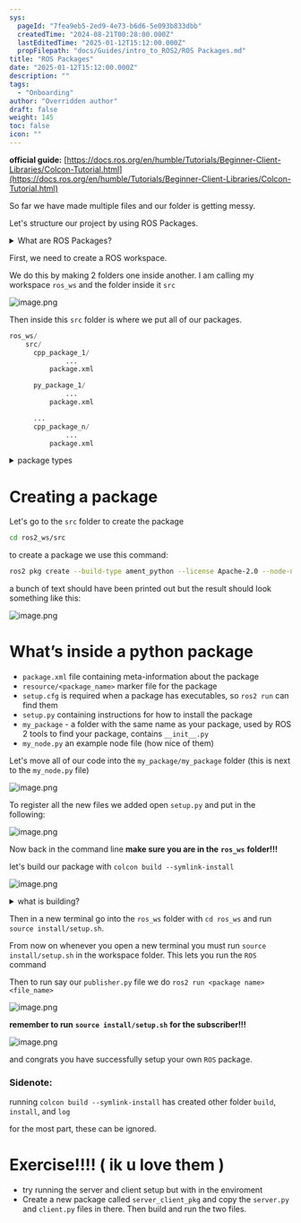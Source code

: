 ```yaml
---
sys:
  pageId: "7fea9eb5-2ed9-4e73-b6d6-5e093b833dbb"
  createdTime: "2024-08-21T00:28:00.000Z"
  lastEditedTime: "2025-01-12T15:12:00.000Z"
  propFilepath: "docs/Guides/intro_to_ROS2/ROS Packages.md"
title: "ROS Packages"
date: "2025-01-12T15:12:00.000Z"
description: ""
tags:
  - "Onboarding"
author: "Overridden author"
draft: false
weight: 145
toc: false
icon: ""
---
```


**official guide:** [https://docs.ros.org/en/humble/Tutorials/Beginner-Client-Libraries/Colcon-Tutorial.html](https://docs.ros.org/en/humble/Tutorials/Beginner-Client-Libraries/Colcon-Tutorial.html)

So far we have made multiple files and our folder is getting messy.

Let's structure our project by using ROS Packages.

<details>

<summary>What are ROS Packages?</summary>

ROS Packages are, as the name implies, packages of code that are highly sharable between ROS developers.

They consist of a folder, `package.xml` file, and source code

```python
      cpp_package_1/
		      ... imagine much code files here ..
          package.xml
```

</details>

First, we need to create a ROS workspace.

We do this by making 2 folders one inside another. I am calling my workspace `ros_ws` and the folder inside it `src`

![image.png](https://prod-files-secure.s3.us-west-2.amazonaws.com/d518164a-d88e-44d1-a4ee-3adb3bd8bce0/70706947-fd18-4537-a67b-e12946812d31/image.png?X-Amz-Algorithm=AWS4-HMAC-SHA256&X-Amz-Content-Sha256=UNSIGNED-PAYLOAD&X-Amz-Credential=ASIAZI2LB466Q4JVQQV3%2F20250514%2Fus-west-2%2Fs3%2Faws4_request&X-Amz-Date=20250514T170900Z&X-Amz-Expires=3600&X-Amz-Security-Token=IQoJb3JpZ2luX2VjEGEaCXVzLXdlc3QtMiJGMEQCIFDXz6DUb%2Bg2nq2pwczbj37Yo390jiR4dAwRoOox0Z7tAiBOssqfzzP0OID2KHVDbbZlYsjz3omogufs9XWpzymC%2FSr%2FAwgaEAAaDDYzNzQyMzE4MzgwNSIM18sDzuUjseMfwZZkKtwDXX1IfISTwy89b07ue%2Fs65mHZDE9Bu7RpC%2BSmXUyuSfFx6OqPuFc9LQakVyUCzTl5B5lnCBwPg5cIEOBImE%2FIlO2MDwhPMNGd%2FSqDAO8iN1dqpC6kPCj0TP%2FnFNOlxLzk4JfHDVDbP2mTbqf4vCq%2BzN5utFLAsQb3593FNQPD0E8QDOeBZhxiQSRlpVn14S%2BbMvXtj4k5NHroOG3Gxaf0SlGXp1pnFYVjwt0l3vkun0Kp3MibxZo3v9kB4Zn1QPHS1XspkO2LggHQzBdIWXbtDWlM1Zxm5eoTaaUnzvneCXrjLB24eObUj0em6QjbfCy7ACT3yVjuNVMFNFkU67TIXIzPfEuZZ%2F7i%2FnJF8XjLmRQdpaCgJu59%2B%2B5pcAHjbg7wcKUsvNJsml1AGuRcW0AWQJZzztC3YPPFdPLeBYa6KYP3pcPLpi%2Ff6asHYH%2FGzJgJoQoBNf4aUbY%2FkfEPtGWGHfZcmMT%2Ff5BuqoCM1FsmYMbTRWlfdaI%2FSPanNr%2BGe1ZerEzqgSCcELCfPtjD2qBn18KFljbXBopQiRsqXbi57TTI8PqN0ILx%2B01sbWiUg8CHbYlel4HD%2Ftry94JWSTCa%2FsQ24Jbw3ZuI7z3VFqGx72dqsKb7UbhjZHeIUY0wlIiTwQY6pgHnXMutDqdeyWg7NvsZzJo2mKXStWtkHo8V%2BgInUbG2r6uQj5OjIxYTTGFUl0Y0QimM803ZAo4nG2snZIWjknxuHsnTCoQv%2FDl2CVS%2FfQH9mTmgUZNOcy%2BflqXQvwQ2SuTFhek6NsAVfcxNHWiP57Jeieb7r0BmdApUu7eWJZvQHFTKulU9Le9OkS6HMe844GeRbnpcd%2BT6W89D%2BMomPGaga5AtKdFx&X-Amz-Signature=4fcec786627c427232a2e77c036da120722b45a5b3a54877affda9e95ab90bba&X-Amz-SignedHeaders=host&x-id=GetObject)

Then inside this `src` folder is where we put all of our packages.

```python
ros_ws/
    src/
      cpp_package_1/
		      ...
          package.xml

      py_package_1/
		      ...
          package.xml

      ...
      cpp_package_n/
		      ...
          package.xml

```

<details>

<summary>package types</summary>

packages can be either `C++` or python.

the intern file structure is different for each but for this guide we will stick to creating python packages

</details>

# Creating a package

Let's go to the `src` folder to create the package

```bash
cd ros2_ws/src
```

to create a package we use this command:

```bash
ros2 pkg create --build-type ament_python --license Apache-2.0 --node-name my_node my_package
```

a bunch of text should have been printed out but the result should look something like this:

![image.png](https://prod-files-secure.s3.us-west-2.amazonaws.com/d518164a-d88e-44d1-a4ee-3adb3bd8bce0/e6cf1e3f-8512-4a3e-b131-079f800bf3e8/image.png?X-Amz-Algorithm=AWS4-HMAC-SHA256&X-Amz-Content-Sha256=UNSIGNED-PAYLOAD&X-Amz-Credential=ASIAZI2LB466Q4JVQQV3%2F20250514%2Fus-west-2%2Fs3%2Faws4_request&X-Amz-Date=20250514T170900Z&X-Amz-Expires=3600&X-Amz-Security-Token=IQoJb3JpZ2luX2VjEGEaCXVzLXdlc3QtMiJGMEQCIFDXz6DUb%2Bg2nq2pwczbj37Yo390jiR4dAwRoOox0Z7tAiBOssqfzzP0OID2KHVDbbZlYsjz3omogufs9XWpzymC%2FSr%2FAwgaEAAaDDYzNzQyMzE4MzgwNSIM18sDzuUjseMfwZZkKtwDXX1IfISTwy89b07ue%2Fs65mHZDE9Bu7RpC%2BSmXUyuSfFx6OqPuFc9LQakVyUCzTl5B5lnCBwPg5cIEOBImE%2FIlO2MDwhPMNGd%2FSqDAO8iN1dqpC6kPCj0TP%2FnFNOlxLzk4JfHDVDbP2mTbqf4vCq%2BzN5utFLAsQb3593FNQPD0E8QDOeBZhxiQSRlpVn14S%2BbMvXtj4k5NHroOG3Gxaf0SlGXp1pnFYVjwt0l3vkun0Kp3MibxZo3v9kB4Zn1QPHS1XspkO2LggHQzBdIWXbtDWlM1Zxm5eoTaaUnzvneCXrjLB24eObUj0em6QjbfCy7ACT3yVjuNVMFNFkU67TIXIzPfEuZZ%2F7i%2FnJF8XjLmRQdpaCgJu59%2B%2B5pcAHjbg7wcKUsvNJsml1AGuRcW0AWQJZzztC3YPPFdPLeBYa6KYP3pcPLpi%2Ff6asHYH%2FGzJgJoQoBNf4aUbY%2FkfEPtGWGHfZcmMT%2Ff5BuqoCM1FsmYMbTRWlfdaI%2FSPanNr%2BGe1ZerEzqgSCcELCfPtjD2qBn18KFljbXBopQiRsqXbi57TTI8PqN0ILx%2B01sbWiUg8CHbYlel4HD%2Ftry94JWSTCa%2FsQ24Jbw3ZuI7z3VFqGx72dqsKb7UbhjZHeIUY0wlIiTwQY6pgHnXMutDqdeyWg7NvsZzJo2mKXStWtkHo8V%2BgInUbG2r6uQj5OjIxYTTGFUl0Y0QimM803ZAo4nG2snZIWjknxuHsnTCoQv%2FDl2CVS%2FfQH9mTmgUZNOcy%2BflqXQvwQ2SuTFhek6NsAVfcxNHWiP57Jeieb7r0BmdApUu7eWJZvQHFTKulU9Le9OkS6HMe844GeRbnpcd%2BT6W89D%2BMomPGaga5AtKdFx&X-Amz-Signature=6125c445db9f5ccc95e243ff4e89befd46d05e76806f601b8886f9ce317300b1&X-Amz-SignedHeaders=host&x-id=GetObject)

# What’s inside a python package

- `package.xml` file containing meta-information about the package
- `resource/<package_name>` marker file for the package
- `setup.cfg` is required when a package has executables, so `ros2 run` can find them
- `setup.py` containing instructions for how to install the package
- `my_package` - a folder with the same name as your package, used by ROS 2 tools to find your package, contains `__init__.py`
- `my_node.py` an example node file (how nice of them)

Let's move all of our code into the `my_package/my_package` folder (this is next to the `my_node.py` file)

![image.png](https://prod-files-secure.s3.us-west-2.amazonaws.com/d518164a-d88e-44d1-a4ee-3adb3bd8bce0/9ce58f11-0da9-4d3e-b86d-506a9685d378/image.png?X-Amz-Algorithm=AWS4-HMAC-SHA256&X-Amz-Content-Sha256=UNSIGNED-PAYLOAD&X-Amz-Credential=ASIAZI2LB466Q4JVQQV3%2F20250514%2Fus-west-2%2Fs3%2Faws4_request&X-Amz-Date=20250514T170900Z&X-Amz-Expires=3600&X-Amz-Security-Token=IQoJb3JpZ2luX2VjEGEaCXVzLXdlc3QtMiJGMEQCIFDXz6DUb%2Bg2nq2pwczbj37Yo390jiR4dAwRoOox0Z7tAiBOssqfzzP0OID2KHVDbbZlYsjz3omogufs9XWpzymC%2FSr%2FAwgaEAAaDDYzNzQyMzE4MzgwNSIM18sDzuUjseMfwZZkKtwDXX1IfISTwy89b07ue%2Fs65mHZDE9Bu7RpC%2BSmXUyuSfFx6OqPuFc9LQakVyUCzTl5B5lnCBwPg5cIEOBImE%2FIlO2MDwhPMNGd%2FSqDAO8iN1dqpC6kPCj0TP%2FnFNOlxLzk4JfHDVDbP2mTbqf4vCq%2BzN5utFLAsQb3593FNQPD0E8QDOeBZhxiQSRlpVn14S%2BbMvXtj4k5NHroOG3Gxaf0SlGXp1pnFYVjwt0l3vkun0Kp3MibxZo3v9kB4Zn1QPHS1XspkO2LggHQzBdIWXbtDWlM1Zxm5eoTaaUnzvneCXrjLB24eObUj0em6QjbfCy7ACT3yVjuNVMFNFkU67TIXIzPfEuZZ%2F7i%2FnJF8XjLmRQdpaCgJu59%2B%2B5pcAHjbg7wcKUsvNJsml1AGuRcW0AWQJZzztC3YPPFdPLeBYa6KYP3pcPLpi%2Ff6asHYH%2FGzJgJoQoBNf4aUbY%2FkfEPtGWGHfZcmMT%2Ff5BuqoCM1FsmYMbTRWlfdaI%2FSPanNr%2BGe1ZerEzqgSCcELCfPtjD2qBn18KFljbXBopQiRsqXbi57TTI8PqN0ILx%2B01sbWiUg8CHbYlel4HD%2Ftry94JWSTCa%2FsQ24Jbw3ZuI7z3VFqGx72dqsKb7UbhjZHeIUY0wlIiTwQY6pgHnXMutDqdeyWg7NvsZzJo2mKXStWtkHo8V%2BgInUbG2r6uQj5OjIxYTTGFUl0Y0QimM803ZAo4nG2snZIWjknxuHsnTCoQv%2FDl2CVS%2FfQH9mTmgUZNOcy%2BflqXQvwQ2SuTFhek6NsAVfcxNHWiP57Jeieb7r0BmdApUu7eWJZvQHFTKulU9Le9OkS6HMe844GeRbnpcd%2BT6W89D%2BMomPGaga5AtKdFx&X-Amz-Signature=d1dfa9c7a9d0ad30a4e318bce7ea0d765e446338003ac0562fca6817c6fb6bf4&X-Amz-SignedHeaders=host&x-id=GetObject)

To register all the new files we added open `setup.py` and put in the following:

![image.png](https://prod-files-secure.s3.us-west-2.amazonaws.com/d518164a-d88e-44d1-a4ee-3adb3bd8bce0/1cd7c262-4cae-4496-9d75-c178537d24a2/image.png?X-Amz-Algorithm=AWS4-HMAC-SHA256&X-Amz-Content-Sha256=UNSIGNED-PAYLOAD&X-Amz-Credential=ASIAZI2LB466Q4JVQQV3%2F20250514%2Fus-west-2%2Fs3%2Faws4_request&X-Amz-Date=20250514T170900Z&X-Amz-Expires=3600&X-Amz-Security-Token=IQoJb3JpZ2luX2VjEGEaCXVzLXdlc3QtMiJGMEQCIFDXz6DUb%2Bg2nq2pwczbj37Yo390jiR4dAwRoOox0Z7tAiBOssqfzzP0OID2KHVDbbZlYsjz3omogufs9XWpzymC%2FSr%2FAwgaEAAaDDYzNzQyMzE4MzgwNSIM18sDzuUjseMfwZZkKtwDXX1IfISTwy89b07ue%2Fs65mHZDE9Bu7RpC%2BSmXUyuSfFx6OqPuFc9LQakVyUCzTl5B5lnCBwPg5cIEOBImE%2FIlO2MDwhPMNGd%2FSqDAO8iN1dqpC6kPCj0TP%2FnFNOlxLzk4JfHDVDbP2mTbqf4vCq%2BzN5utFLAsQb3593FNQPD0E8QDOeBZhxiQSRlpVn14S%2BbMvXtj4k5NHroOG3Gxaf0SlGXp1pnFYVjwt0l3vkun0Kp3MibxZo3v9kB4Zn1QPHS1XspkO2LggHQzBdIWXbtDWlM1Zxm5eoTaaUnzvneCXrjLB24eObUj0em6QjbfCy7ACT3yVjuNVMFNFkU67TIXIzPfEuZZ%2F7i%2FnJF8XjLmRQdpaCgJu59%2B%2B5pcAHjbg7wcKUsvNJsml1AGuRcW0AWQJZzztC3YPPFdPLeBYa6KYP3pcPLpi%2Ff6asHYH%2FGzJgJoQoBNf4aUbY%2FkfEPtGWGHfZcmMT%2Ff5BuqoCM1FsmYMbTRWlfdaI%2FSPanNr%2BGe1ZerEzqgSCcELCfPtjD2qBn18KFljbXBopQiRsqXbi57TTI8PqN0ILx%2B01sbWiUg8CHbYlel4HD%2Ftry94JWSTCa%2FsQ24Jbw3ZuI7z3VFqGx72dqsKb7UbhjZHeIUY0wlIiTwQY6pgHnXMutDqdeyWg7NvsZzJo2mKXStWtkHo8V%2BgInUbG2r6uQj5OjIxYTTGFUl0Y0QimM803ZAo4nG2snZIWjknxuHsnTCoQv%2FDl2CVS%2FfQH9mTmgUZNOcy%2BflqXQvwQ2SuTFhek6NsAVfcxNHWiP57Jeieb7r0BmdApUu7eWJZvQHFTKulU9Le9OkS6HMe844GeRbnpcd%2BT6W89D%2BMomPGaga5AtKdFx&X-Amz-Signature=e7a7d27615cef82c0912ffbf2e2d3f17f7f89e6c85da8f30300e7da1ba2d8349&X-Amz-SignedHeaders=host&x-id=GetObject)

Now back in the command line **make sure you are in the** **`ros_ws`** **folder!!!**

let's build our package with `colcon build --symlink-install`

![image.png](https://prod-files-secure.s3.us-west-2.amazonaws.com/d518164a-d88e-44d1-a4ee-3adb3bd8bce0/2f2a0d27-b173-48fd-b189-5f5c0ce65619/image.png?X-Amz-Algorithm=AWS4-HMAC-SHA256&X-Amz-Content-Sha256=UNSIGNED-PAYLOAD&X-Amz-Credential=ASIAZI2LB466Q4JVQQV3%2F20250514%2Fus-west-2%2Fs3%2Faws4_request&X-Amz-Date=20250514T170900Z&X-Amz-Expires=3600&X-Amz-Security-Token=IQoJb3JpZ2luX2VjEGEaCXVzLXdlc3QtMiJGMEQCIFDXz6DUb%2Bg2nq2pwczbj37Yo390jiR4dAwRoOox0Z7tAiBOssqfzzP0OID2KHVDbbZlYsjz3omogufs9XWpzymC%2FSr%2FAwgaEAAaDDYzNzQyMzE4MzgwNSIM18sDzuUjseMfwZZkKtwDXX1IfISTwy89b07ue%2Fs65mHZDE9Bu7RpC%2BSmXUyuSfFx6OqPuFc9LQakVyUCzTl5B5lnCBwPg5cIEOBImE%2FIlO2MDwhPMNGd%2FSqDAO8iN1dqpC6kPCj0TP%2FnFNOlxLzk4JfHDVDbP2mTbqf4vCq%2BzN5utFLAsQb3593FNQPD0E8QDOeBZhxiQSRlpVn14S%2BbMvXtj4k5NHroOG3Gxaf0SlGXp1pnFYVjwt0l3vkun0Kp3MibxZo3v9kB4Zn1QPHS1XspkO2LggHQzBdIWXbtDWlM1Zxm5eoTaaUnzvneCXrjLB24eObUj0em6QjbfCy7ACT3yVjuNVMFNFkU67TIXIzPfEuZZ%2F7i%2FnJF8XjLmRQdpaCgJu59%2B%2B5pcAHjbg7wcKUsvNJsml1AGuRcW0AWQJZzztC3YPPFdPLeBYa6KYP3pcPLpi%2Ff6asHYH%2FGzJgJoQoBNf4aUbY%2FkfEPtGWGHfZcmMT%2Ff5BuqoCM1FsmYMbTRWlfdaI%2FSPanNr%2BGe1ZerEzqgSCcELCfPtjD2qBn18KFljbXBopQiRsqXbi57TTI8PqN0ILx%2B01sbWiUg8CHbYlel4HD%2Ftry94JWSTCa%2FsQ24Jbw3ZuI7z3VFqGx72dqsKb7UbhjZHeIUY0wlIiTwQY6pgHnXMutDqdeyWg7NvsZzJo2mKXStWtkHo8V%2BgInUbG2r6uQj5OjIxYTTGFUl0Y0QimM803ZAo4nG2snZIWjknxuHsnTCoQv%2FDl2CVS%2FfQH9mTmgUZNOcy%2BflqXQvwQ2SuTFhek6NsAVfcxNHWiP57Jeieb7r0BmdApUu7eWJZvQHFTKulU9Le9OkS6HMe844GeRbnpcd%2BT6W89D%2BMomPGaga5AtKdFx&X-Amz-Signature=8b72f432064ec2258926abd806d16ba18e0f079752b54b0f9e7b39ac672bcb1d&X-Amz-SignedHeaders=host&x-id=GetObject)

<details>

<summary>what is building?</summary>

if you are a CS major at Rose-Hulman you will learn the answer to this in CSSE132

but TLDR; is it combines all the code files into one program that can be run easily 

</details>

Then in a new terminal go into the `ros_ws` folder with `cd ros_ws` and run `source install/setup.sh`. 

From now on whenever you open a new terminal you must run `source install/setup.sh` in the workspace folder. This lets you run the `ROS` command

Then to run say our `publisher.py` file we do `ros2 run <package name> <file_name>`

![image.png](https://prod-files-secure.s3.us-west-2.amazonaws.com/d518164a-d88e-44d1-a4ee-3adb3bd8bce0/4f4b1219-3a44-4632-aa0a-ce3471699f59/image.png?X-Amz-Algorithm=AWS4-HMAC-SHA256&X-Amz-Content-Sha256=UNSIGNED-PAYLOAD&X-Amz-Credential=ASIAZI2LB466Q4JVQQV3%2F20250514%2Fus-west-2%2Fs3%2Faws4_request&X-Amz-Date=20250514T170900Z&X-Amz-Expires=3600&X-Amz-Security-Token=IQoJb3JpZ2luX2VjEGEaCXVzLXdlc3QtMiJGMEQCIFDXz6DUb%2Bg2nq2pwczbj37Yo390jiR4dAwRoOox0Z7tAiBOssqfzzP0OID2KHVDbbZlYsjz3omogufs9XWpzymC%2FSr%2FAwgaEAAaDDYzNzQyMzE4MzgwNSIM18sDzuUjseMfwZZkKtwDXX1IfISTwy89b07ue%2Fs65mHZDE9Bu7RpC%2BSmXUyuSfFx6OqPuFc9LQakVyUCzTl5B5lnCBwPg5cIEOBImE%2FIlO2MDwhPMNGd%2FSqDAO8iN1dqpC6kPCj0TP%2FnFNOlxLzk4JfHDVDbP2mTbqf4vCq%2BzN5utFLAsQb3593FNQPD0E8QDOeBZhxiQSRlpVn14S%2BbMvXtj4k5NHroOG3Gxaf0SlGXp1pnFYVjwt0l3vkun0Kp3MibxZo3v9kB4Zn1QPHS1XspkO2LggHQzBdIWXbtDWlM1Zxm5eoTaaUnzvneCXrjLB24eObUj0em6QjbfCy7ACT3yVjuNVMFNFkU67TIXIzPfEuZZ%2F7i%2FnJF8XjLmRQdpaCgJu59%2B%2B5pcAHjbg7wcKUsvNJsml1AGuRcW0AWQJZzztC3YPPFdPLeBYa6KYP3pcPLpi%2Ff6asHYH%2FGzJgJoQoBNf4aUbY%2FkfEPtGWGHfZcmMT%2Ff5BuqoCM1FsmYMbTRWlfdaI%2FSPanNr%2BGe1ZerEzqgSCcELCfPtjD2qBn18KFljbXBopQiRsqXbi57TTI8PqN0ILx%2B01sbWiUg8CHbYlel4HD%2Ftry94JWSTCa%2FsQ24Jbw3ZuI7z3VFqGx72dqsKb7UbhjZHeIUY0wlIiTwQY6pgHnXMutDqdeyWg7NvsZzJo2mKXStWtkHo8V%2BgInUbG2r6uQj5OjIxYTTGFUl0Y0QimM803ZAo4nG2snZIWjknxuHsnTCoQv%2FDl2CVS%2FfQH9mTmgUZNOcy%2BflqXQvwQ2SuTFhek6NsAVfcxNHWiP57Jeieb7r0BmdApUu7eWJZvQHFTKulU9Le9OkS6HMe844GeRbnpcd%2BT6W89D%2BMomPGaga5AtKdFx&X-Amz-Signature=bb5fa0dc5a8861fe671298f6f8a97936ef593e69f7565d4dfb5ddc987939a211&X-Amz-SignedHeaders=host&x-id=GetObject)

**remember to run** **`source install/setup.sh`** **for the subscriber!!!**

![image.png](https://prod-files-secure.s3.us-west-2.amazonaws.com/d518164a-d88e-44d1-a4ee-3adb3bd8bce0/02121119-dad4-49ec-8356-c956108b4243/image.png?X-Amz-Algorithm=AWS4-HMAC-SHA256&X-Amz-Content-Sha256=UNSIGNED-PAYLOAD&X-Amz-Credential=ASIAZI2LB466Q4JVQQV3%2F20250514%2Fus-west-2%2Fs3%2Faws4_request&X-Amz-Date=20250514T170900Z&X-Amz-Expires=3600&X-Amz-Security-Token=IQoJb3JpZ2luX2VjEGEaCXVzLXdlc3QtMiJGMEQCIFDXz6DUb%2Bg2nq2pwczbj37Yo390jiR4dAwRoOox0Z7tAiBOssqfzzP0OID2KHVDbbZlYsjz3omogufs9XWpzymC%2FSr%2FAwgaEAAaDDYzNzQyMzE4MzgwNSIM18sDzuUjseMfwZZkKtwDXX1IfISTwy89b07ue%2Fs65mHZDE9Bu7RpC%2BSmXUyuSfFx6OqPuFc9LQakVyUCzTl5B5lnCBwPg5cIEOBImE%2FIlO2MDwhPMNGd%2FSqDAO8iN1dqpC6kPCj0TP%2FnFNOlxLzk4JfHDVDbP2mTbqf4vCq%2BzN5utFLAsQb3593FNQPD0E8QDOeBZhxiQSRlpVn14S%2BbMvXtj4k5NHroOG3Gxaf0SlGXp1pnFYVjwt0l3vkun0Kp3MibxZo3v9kB4Zn1QPHS1XspkO2LggHQzBdIWXbtDWlM1Zxm5eoTaaUnzvneCXrjLB24eObUj0em6QjbfCy7ACT3yVjuNVMFNFkU67TIXIzPfEuZZ%2F7i%2FnJF8XjLmRQdpaCgJu59%2B%2B5pcAHjbg7wcKUsvNJsml1AGuRcW0AWQJZzztC3YPPFdPLeBYa6KYP3pcPLpi%2Ff6asHYH%2FGzJgJoQoBNf4aUbY%2FkfEPtGWGHfZcmMT%2Ff5BuqoCM1FsmYMbTRWlfdaI%2FSPanNr%2BGe1ZerEzqgSCcELCfPtjD2qBn18KFljbXBopQiRsqXbi57TTI8PqN0ILx%2B01sbWiUg8CHbYlel4HD%2Ftry94JWSTCa%2FsQ24Jbw3ZuI7z3VFqGx72dqsKb7UbhjZHeIUY0wlIiTwQY6pgHnXMutDqdeyWg7NvsZzJo2mKXStWtkHo8V%2BgInUbG2r6uQj5OjIxYTTGFUl0Y0QimM803ZAo4nG2snZIWjknxuHsnTCoQv%2FDl2CVS%2FfQH9mTmgUZNOcy%2BflqXQvwQ2SuTFhek6NsAVfcxNHWiP57Jeieb7r0BmdApUu7eWJZvQHFTKulU9Le9OkS6HMe844GeRbnpcd%2BT6W89D%2BMomPGaga5AtKdFx&X-Amz-Signature=6fd943fce9f86341ed6917713cb84a762e467b0c4a94edf8acdfda3fa79abe7b&X-Amz-SignedHeaders=host&x-id=GetObject)

and congrats you have successfully setup your own `ROS` package.

### Sidenote:

running `colcon build --symlink-install` has created other folder `build`, `install`, and `log`

for the most part, these can be ignored.

# Exercise!!!! ( ik u love them )

- try running the server and client setup but with in the enviroment
- Create a new package called `server_client_pkg` and copy the `server.py` and `client.py` files in there. Then build and run the two files.
